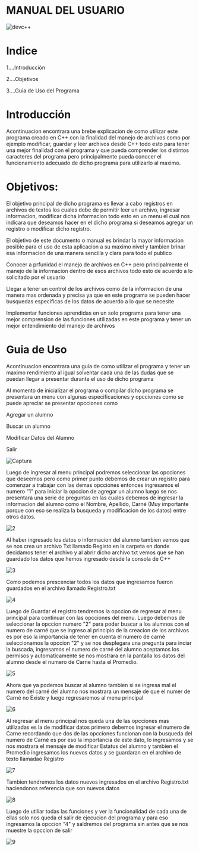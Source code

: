 # MANUAL DEL USUARIO

![devc++](https://user-images.githubusercontent.com/91577396/137566346-f25fd948-cc0d-45a7-917a-c890f9f40c0f.png)


# Indice


1....Introducción

2....Objetivos

3....Guia de Uso del Programa

# Introducción

Acontinuacion encontrara una brebe explicacion de como utilizar este programa creado en C++ con la finalidad del manejo de archivos como por ejemplo modificar, guardar y leer archivos desde C++ todo esto para tener una mejor finalidad con el programa y que pueda comprender los distintos caracteres del programa pero principalmente pueda conocer el funcionamiento adecuado de dicho programa para utilizarlo al maximo.


# Objetivos:

El objetivo principal de dicho programa es llevar a cabo registros en archivos de textos los cuales debe de permitir leer un archivo, ingresar informacion, modificar dicha informacion todo esto en un menu el cual nos indicara que deseamos hacer en el dicho programa si deseamos agregar un registro o modificar dicho registro.

El objetivo de este documento o manual es brindar la mayor informacion posible para el uso de esta aplicacion a su maximo nivel y tambien brinar esa informacion de una manera sencilla y clara para todo el publico

Conocer a prfunidad el manejo de archivos en C++ pero principalmente el manejo de la informacion dentro de esos archivos todo esto de acuerdo a lo solicitado por el usuario

Llegar a tener un control de los archivos como de la informacion de una manera mas ordenada y precisa ya que en este programa se pueden hacer busquedas especificas de los datos de acuerdo a lo que se necesite

Implementar funciones aprendidas en un solo programa para tener una mejor comprension de las funciones utilizadas en este programa y tener un mejor entendimiento del manejo de archivos


# Guia de Uso

Acontinuacion encontrara una guia de como utilizar el programa y tener un maximo rendimiento al igual solventar cada una de las dudas que se puedan llegar a presentar durante el uso de dicho programa 

Al momento de inicializar el programa o compilar dicho programa se presentara un menu con algunas especificaciones y opcciones como se puede apreciar se presentar opcciones como

Agregar un alumno

Buscar un alumno

Modificar Datos del Alumno

Salir 

![Captura](https://user-images.githubusercontent.com/91577396/137566861-f74097e2-f937-4153-9549-1ac8d8e64a31.PNG)

Luego de ingresar al menu principal podremos seleccionar las opcciones que deseemos pero como primer punto debemos de crear un registro para comenzar a trabajar con las demas opcciones entonces ingresamos el numero "1" para iniciar la opccion de agregar un alumno luego se nos presentara una serie de preguntas en las cuales debemos de ingresar la informacion del alumno como el Nombre, Apellido, Carné (Muy importante porque con eso se realiza la busqueda y modificacion de los datos) entre otros datos.

![2](https://user-images.githubusercontent.com/91577396/137567387-c6a5c8ba-1c1d-4c51-9085-e0e62e8367a2.PNG)

Al haber ingresado los datos o informacion del alumno tambien vemos que se nos crea un archivo Txt llamado Registo en la carpeta en donde decidamos tener el archivo y al abrir dicho archivo txt vemos que se han guardado los datos que hemos ingresado desde la consola de C++ 

![3](https://user-images.githubusercontent.com/91577396/137567487-58b8f9cd-aeb2-4127-a6fb-06e2a8572570.PNG)

Como podemos prescenciar todos los datos que ingresamos fueron guardados en el archivo llamado Registro.txt 

![4](https://user-images.githubusercontent.com/91577396/137567611-41587b12-011f-457f-9269-f3f0c36b5892.PNG)

Luego de Guardar el registro tendremos la opccion de regresar al menu principal para continuar con las opcciones del menu. Luego debemos de seleccionar la opccion numero "2" para poder buscar a los alumnos con el numero de carné que se ingreso al principio de la creacion de los archivos es por eso la importancia de tener en cuenta el numero de carné seleccionamos la opccion "2" y se nos desplegara una pregunta para inciar la buscada, ingresamos el numero de carné del alumno aceptamos los permisos y automaticamente se nos mostrara en la pantalla los datos del alumno desde el numero de Carne hasta el Promedio.

![5](https://user-images.githubusercontent.com/91577396/137567917-083edab4-75a2-4394-8010-0ba63b891dd5.PNG)

Ahora que ya podemos buscar al alumno tambien si se ingresa mal el numero del carné del alumno nos mostrara un mensaje de que el numer de Carné no Existe y luego regresaremos al menu principal

![6](https://user-images.githubusercontent.com/91577396/137568008-197c0f8a-c7a4-49e1-bfc7-6adddf7df23b.PNG)

Al regresar al menu principal nos queda una de las opcciones mas utilizadas es la de modificar datos primero debemos ingresar el numero de Carne recordando que dos de las opcciones funcionan con la busqueda del numero de Carné es por eso la importancia de este dato, lo ingresamos y se nos mostrara el mensaje de modificar Estatus del alumno y tambien el Promedio ingresamos los nuevos datos y se guardaran en el archivo de texto llamadao Registro

![7](https://user-images.githubusercontent.com/91577396/137568192-4249960c-0c35-4e0e-a652-29d65dba79b3.PNG)

Tambien tendremos los datos nuevos ingresados en el archivo Registro.txt haciendonos referencia que son nuevos datos 

![8](https://user-images.githubusercontent.com/91577396/137568285-cd6f3be5-4089-422d-b412-feff7a58ef18.PNG)

Luego de utiliar todas las funciones y ver la funcionalidad de cada una de ellas solo nos queda el salir de ejecucion del programa y para eso ingresamos la opccion "4" y saldremos del programa sin antes que se nos muestre la opccion de salir 

![9](https://user-images.githubusercontent.com/91577396/137568330-e5a9e326-d794-43fe-9e67-5520035c0279.PNG)

